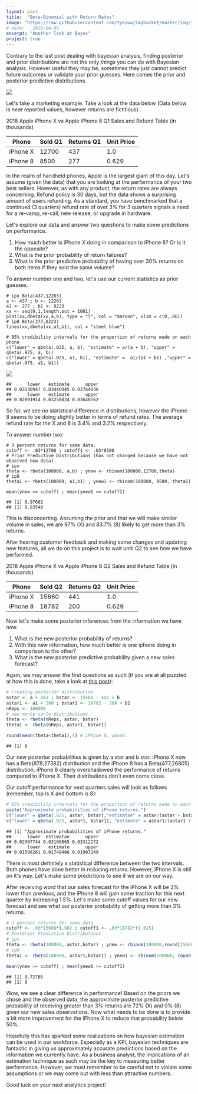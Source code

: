 ```yaml
---
layout: post
title:  "Beta-Binomial with Return Rates"
image: "https://raw.githubusercontent.com/tykiww/imgbucket/master/img/iphone/one.png"
# date:   2018-04-05
excerpt: "Another look at Bayes"
project: true
---
```



Contrary to the last post dealing with bayesian analysis, finding posterior and prior distributions are not the only things you can do with Bayesian analysis. However useful they may be, sometimes they just cannot predict future outcomes or validate your prior guesses. Here comes the prior and posterior predictive distributions.

![](https://pbs.twimg.com/media/DsndeNTWoAALimp.jpg)

Let's take a marketing example. Take a look at the data below 
(Data below is <i>near</i> reported values, however returns are fictitious).


2018 Apple iPhone X vs Apple iPhone 8 Q1 Sales and Refund Table (in thousands)


| Phone        | Sold Q1    | Returns Q1  | Unit Price   |
|--------------|------------|-------------|--------------|
| iPhone X     | 12700      | 437         | 1.0          |
| iPhone 8     | 8500       | 277         | 0.629        |

In the realm of handheld phones, Apple is the largest giant of this day. Let's assume (given the data) that you are looking at the performance of your two best sellers. However, as with any product, the return rates are always concerning. Refund policy is 30 days, but the data shows a surprising amount of users refunding. As a standard, you have benchmarked that a continued (3 quarters) refund rate of over 3% for 3 quarters signals a need for a re-vamp, re-call, new release, or upgrade in hardware.

Let's explore our data and answer two questions to make some predictions on performance.

1. How much better is iPhone X doing in comparison to iPhone 8? Or is it the opposite?
2. What is the prior probability of return failures?
3. What is the prior predictive probability of having over 30% returns on both items if they sold the same volume?

To answer number one and two, let's use our current statistics as prior guesses.

```{r}
# ipx Beta(437,12263)
a <- 437 ; b <- 12263
a1 <- 277 ; b1 <- 8223
xx <- seq(0,1,length.out = 1001)
plot(xx,dbeta(xx,a,b), type = "l", col = "maroon", xlim = c(0,.06))
# ip8 Beta(277,8223)
lines(xx,dbeta(xx,a1,b1), col = "steel blue")

# 95% credibility intervals for the proportion of returns made on each phone
c("lower" = qbeta(.025, a, b), "estimate" = a/(a + b), "upper" = qbeta(.975, a, b))
c("lower" = qbeta(.025, a1, b1), "estimate" =  a1/(a1 + b1) ,"upper" = qbeta(.975, a1, b1))
```

![](https://raw.githubusercontent.com/tykiww/imgbucket/master/img/iphone/one.png)


    ##      lower   estimate      upper 
    ## 0.03130947 0.03440945 0.03764830 
    ##      lower   estimate      upper 
    ## 0.02891914 0.03258824 0.03646562 

So far, we see no statistical difference in distributions, however the iPhone 8 seems to be doing slightly better in terms of refund rates. The average refund rate for the X and 8 is 3.4% and 3.2% respectively.

To answer number two:

```{r}
# 3 percent returns for same data.
cutoff <- .03*12700 ; cutoff1 <- .03*8500
# Prior Predictive Distributions (has not changed because we have not observed new data)
# ipx
theta <- rbeta(100000, a,b) ; ynew <- rbinom(100000,12700,theta)
# ip8
theta1 <- rbeta(100000, a1,b1) ; ynew1 <- rbinom(100000, 8500, theta1)

mean(ynew >= cutoff) ; mean(ynew1 >= cutoff1)
```

    ## [1] 0.97682
    ## [1] 0.83548

This is disconcerting. Assuming the prior and that we will make similar volume in sales, we are 97% (X) and 83.7% (8) likely to get more than 3% returns. 

After hearing customer feedback and making some changes and updating new features, all we do on this project is to wait until Q2 to see how we have performed. 


2018 Apple iPhone X vs Apple iPhone 8 Q2 Sales and Refund Table (in thousands)


| Phone        | Sold Q2    | Returns Q2  | Unit Price   |
|--------------|------------|-------------|--------------|
| iPhone X     | 15660      | 441         | 1.0          |
| iPhone 8     | 18782      | 200         | 0.629        |

Now let's make some posterior inferences from the information we have now.

1. What is the new posterior probability of returns?
2. With this new information, how much better is one iphone doing in comparison to the other?
3. What is the new posterior predictive probability given a new sales forecast?

Again, we may answer the first questions as such (if you are at all puzzled at how this is done, take a look at [this post](https://tykiww.github.io/2019-05-05-Good-Sleep-Bayes/)):

```r
# Creating posterior distribution
astar <- a + 441 ; bstar <- 15560 - 441 + b
astar1 <- a1 + 200 ; bstar1 <- 18782 - 200 + b1
nReps <- 100000
# new monte carlo distributions
theta <- rbeta(nReps, astar, bstar)
theta1 <- rbeta(nReps, astar1, bstar1)

round(mean(theta<theta1),4) # iPhone 8, whoah.
```

    ## [1] 0  

Our new posterior probabilities is given by a star and b star. iPhone X now has a Beta(878,27382) distribution and the iPhone 8 has a Beta(477,26805) distribution. iPhone 8 clearly overshadowed the performance of returns compared to iPhone X. Their distributions don't even come close.

Our cutoff performance for next quarters sales will look as follows (remember, top is X and bottom is 8):

```r
# 95% credibility intervals for the proportion of returns made on each phone
paste("Approximate probabilities of iPhone returns.")
c("lower" = qbeta(.025, astar, bstar),"estimatae" = astar/(astar + bstar) , "upper" = qbeta(.975, astar, bstar))
c("lower" = qbeta(.025, astar1, bstar1), "estimate" = astar1/(astar1 + bstar1),"upper" = qbeta(.975, astar1, bstar1))
```
    
    ## [1] "Approximate probabilities of iPhone returns."
    ##      lower  estimatae      upper 
    ## 0.02907744 0.03106865 0.03312272 
    ##      lower   estimate      upper 
    ## 0.01596261 0.01748406 0.01907249 

There is most definitely a statistical difference between the two intervals. Both phones have done better in reducing returns. However, iPhone X is still on it's way. Let's make some predictions to see if we are on our way.

After receiving word that our sales forecast for the iPhone X will be 2% lower than previous, and the iPhone 8 will gain some traction for this next quarter by increasing 1.5%. Let's make some cutoff values for our new forecast and see what our posterior probability of getting more than 3% returns.

```r
# 3 percent returns for same data.
cutoff <- .03*15660*(.98) ; cutoff1 <- .03*18782*(1.015)
# Posterior Predictive Distributions 
# ipx
theta <- rbeta(100000, astar,bstar) ; ynew <- rbinom(100000,round(15660*(.98)),theta)
# ip8
theta1 <- rbeta(100000, astar1,bstar1) ; ynew1 <- rbinom(100000, round(18782*(1.015)), theta1)

mean(ynew >= cutoff) ; mean(ynew1 >= cutoff1)
```

    ## [1] 0.72765
    ## [1] 0

Wow, we see a clear difference in performance! Based on the priors we chose and the observed data, the approximate posterior predictive probability of receiving greater than 3% returns are 72% (X) and 0% (8) given our new sales observations. Now what needs to be done is to provide a bit more improvement for the iPhone X to reduce that probability below 50%. 

Hopefully this has sparked some realizations on how bayesian estimation can be used in our workforce. Especially as a KPI, bayesian techniques are fantastic in giving us approximately accurate predictions based on the information we currently have. As a business analyst, the implications of an estimation technique as such may be the key to measuring better performance. However, we must remember to be careful not to violate some assumptions or we may come out with less than attractive numbers. 

Good luck on your next analytics project!








